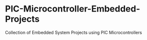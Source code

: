 # PIC-Microcontroller-Embedded-Projects
Collection of Embedded System Projects using PIC Microcontrollers
